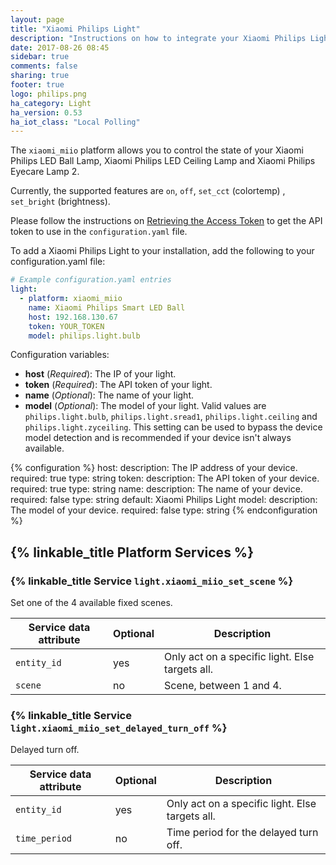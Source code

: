 ```yaml
---
layout: page
title: "Xiaomi Philips Light"
description: "Instructions on how to integrate your Xiaomi Philips Lights within Home Assistant."
date: 2017-08-26 08:45
sidebar: true
comments: false
sharing: true
footer: true
logo: philips.png
ha_category: Light
ha_version: 0.53
ha_iot_class: "Local Polling"
---
```


The `xiaomi_miio` platform allows you to control the state of your Xiaomi Philips LED Ball Lamp, Xiaomi Philips LED Ceiling Lamp and Xiaomi Philips Eyecare Lamp 2.

Currently, the supported features are `on`, `off`, `set_cct` (colortemp) , `set_bright` (brightness).

Please follow the instructions on [Retrieving the Access Token](/components/vacuum.xiaomi_miio/#retrieving-the-access-token) to get the API token to use in the `configuration.yaml` file.

To add a Xiaomi Philips Light to your installation, add the following to your configuration.yaml file:

```yaml
# Example configuration.yaml entries
light:
  - platform: xiaomi_miio
    name: Xiaomi Philips Smart LED Ball
    host: 192.168.130.67
    token: YOUR_TOKEN
    model: philips.light.bulb
```

Configuration variables:
- **host** (*Required*): The IP of your light.
- **token** (*Required*): The API token of your light.
- **name** (*Optional*): The name of your light.
- **model** (*Optional*): The model of your light. Valid values are `philips.light.bulb`, `philips.light.sread1`, `philips.light.ceiling` and `philips.light.zyceiling`. This setting can be used to bypass the device model detection and is recommended if your device isn't always available.

{% configuration %}
host:
  description: The IP address of your device.
  required: true
  type: string
token:
  description: The API token of your device.
  required: true
  type: string
name:
  description: The name of your device.
  required: false
  type: string
  default: Xiaomi Philips Light
model:
  description: The model of your device.
  required: false
  type: string
{% endconfiguration %}

## {% linkable_title Platform Services %}

### {% linkable_title Service `light.xiaomi_miio_set_scene` %}

Set one of the 4 available fixed scenes.

| Service data attribute    | Optional | Description                                           |
|---------------------------|----------|-------------------------------------------------------|
| `entity_id`               |      yes | Only act on a specific light. Else targets all.       |
| `scene`                   |       no | Scene, between 1 and 4.                               |

### {% linkable_title Service `light.xiaomi_miio_set_delayed_turn_off` %}

Delayed turn off.

| Service data attribute    | Optional | Description                                           |
|---------------------------|----------|-------------------------------------------------------|
| `entity_id`               |      yes | Only act on a specific light. Else targets all.       |
| `time_period`             |       no | Time period for the delayed turn off.                 |
